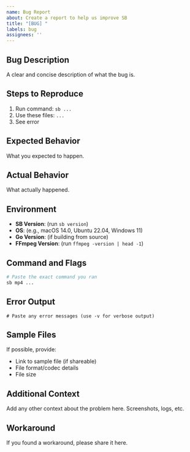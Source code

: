 ```yaml
---
name: Bug Report
about: Create a report to help us improve SB
title: "[BUG] "
labels: bug
assignees: ''
---
```


## Bug Description

A clear and concise description of what the bug is.

## Steps to Reproduce

1. Run command: `sb ...`
2. Use these files: `...`
3. See error

## Expected Behavior

What you expected to happen.

## Actual Behavior

What actually happened.

## Environment

- **SB Version**: (run `sb version`)
- **OS**: (e.g., macOS 14.0, Ubuntu 22.04, Windows 11)
- **Go Version**: (if building from source)
- **FFmpeg Version**: (run `ffmpeg -version | head -1`)

## Command and Flags

```bash
# Paste the exact command you ran
sb mp4 ...
```

## Error Output

```
# Paste any error messages (use -v for verbose output)
```

## Sample Files

If possible, provide:
- Link to sample file (if shareable)
- File format/codec details
- File size

## Additional Context

Add any other context about the problem here. Screenshots, logs, etc.

## Workaround

If you found a workaround, please share it here.
